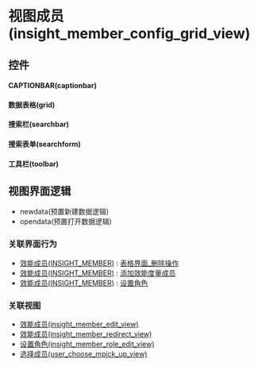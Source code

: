 # 视图成员(insight_member_config_grid_view)  <!-- {docsify-ignore-all} -->



## 控件
#### CAPTIONBAR(captionbar)
#### 数据表格(grid)
#### 搜索栏(searchbar)
#### 搜索表单(searchform)
#### 工具栏(toolbar)

## 视图界面逻辑
  * newdata(预置新建数据逻辑)
  * opendata(预置打开数据逻辑)


### 关联界面行为
  * [效能成员(INSIGHT_MEMBER)](module/Insight/insight_member) : [表格界面_删除操作](module/Insight/insight_member#界面行为)
  * [效能成员(INSIGHT_MEMBER)](module/Insight/insight_member) : [添加效能度量成员](module/Insight/insight_member#界面行为)
  * [效能成员(INSIGHT_MEMBER)](module/Insight/insight_member) : [设置角色](module/Insight/insight_member#界面行为)

### 关联视图
  * [效能成员(insight_member_edit_view)](app/view/insight_member_edit_view)
  * [效能成员(insight_member_redirect_view)](app/view/insight_member_redirect_view)
  * [设置角色(insight_member_role_edit_view)](app/view/insight_member_role_edit_view)
  * [选择成员(user_choose_mpick_up_view)](app/view/user_choose_mpick_up_view)

<script>
 const { createApp } = Vue
  createApp({
    data() {
      return {

      }
    }
  }).use(ElementPlus).mount('#app')
</script>
